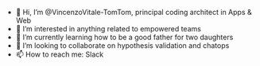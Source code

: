 - 👋 Hi, I’m @VincenzoVitale-TomTom, principal coding architect in Apps & Web
- 👀 I’m interested in anything related to empowered teams
- 🌱 I’m currently learning how to be a good father for two daughters
- 💞️ I’m looking to collaborate on hypothesis validation and chatops
- 📫 How to reach me: Slack 

<!---
VincenzoVitale-TomTom/VincenzoVitale-TomTom is a ✨ special ✨ repository because its `README.md` (this file) appears on your GitHub profile.
You can click the Preview link to take a look at your changes.
--->
